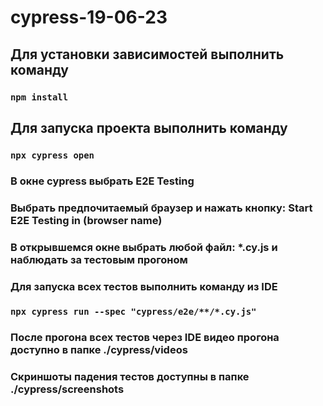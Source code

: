 # cypress-19-06-23
## Для установки зависимостей выполнить команду 
### `npm install`
## Для запуска проекта выполнить команду
### `npx cypress open`
### В окне cypress выбрать E2E Testing
### Выбрать предпочитаемый браузер и нажать кнопку: Start E2E Testing in (browser name)
### В открывшемся окне выбрать любой файл: *.cy.js и наблюдать за тестовым прогоном 
### Для запуска всех тестов выполнить команду из IDE
### `npx cypress run --spec "cypress/e2e/**/*.cy.js"`
### После прогона всех тестов через IDE видео прогона доступно в папке ./cypress/videos
### Скриншоты падения тестов доступны в папке ./cypress/screenshots

